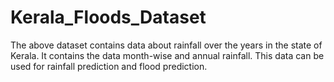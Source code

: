 # Kerala_Floods_Dataset
The above dataset contains data about rainfall over the years in the state of Kerala. It contains the data month-wise and annual rainfall. This data can be used for rainfall prediction and flood prediction.
